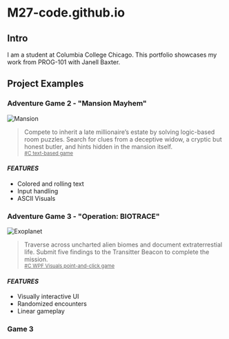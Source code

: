 # M27-code.github.io

## Intro
I am a student at Columbia College Chicago. This portfolio showcases my work from PROG-101 with Janell Baxter.

## Project Examples

### Adventure Game 2 - "Mansion Mayhem"
<img src="https://i.ibb.co/kVNz5Hgf/Mansion.png" alt="Mansion"></a>
> Compete to inherit a late millionaire’s estate by solving logic-based room puzzles. Search for clues from a deceptive widow, a cryptic but honest butler, and hints hidden in the mansion itself.
<br> <sub><ins> #C text-based game</ins></sub>

#### *FEATURES*
- Colored and rolling text 
- Input handling 
- ASCII Visuals

### Adventure Game 3 - "Operation: BIOTRACE"
<img src="https://i.ibb.co/kgZRzD7J/Screenshot-2025-05-11-174654.png" alt="Exoplanet"></a>
> Traverse across uncharted alien biomes and document extraterrestial life. Submit five findings to the Transitter Beacon to complete the mission.
<br> <sub><ins> #C WPF Visuals point-and-click game</ins></sub>

#### *FEATURES*
- Visually interactive UI
- Randomized encounters
- Linear gameplay

### Game 3

